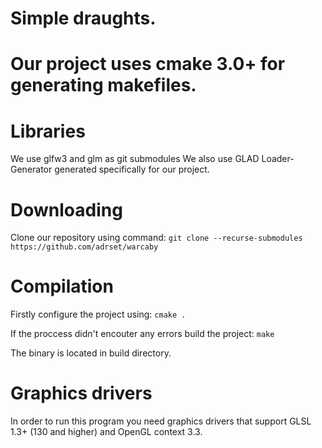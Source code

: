 # Simple draughts.

# Our project uses cmake 3.0+ for generating makefiles.

# Libraries
We use glfw3 and glm as git submodules
We also use GLAD Loader-Generator generated specifically for our project.

# Downloading
Clone our repository using command:
	 `git clone --recurse-submodules https://github.com/adrset/warcaby`

# Compilation
Firstly configure the project using:
	`cmake .`

If the proccess didn't encouter any errors build the project:
	`make`

The binary is located in build directory.
	
# Graphics drivers
In order to run this program you need graphics drivers that support GLSL 1.3+ (130 and higher) and OpenGL context 3.3.
